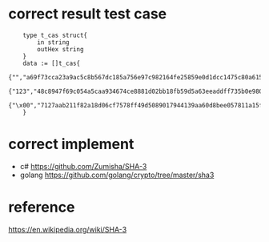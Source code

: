 correct result test case 
===========
```
	type t_cas struct{
		in string
		outHex string
	}
	data := []t_cas{
		{"","a69f73cca23a9ac5c8b567dc185a756e97c982164fe25859e0d1dcc1475c80a615b2123af1f5f94c11e3e9402c3ac558f500199d95b6d3e301758586281dcd26"},
		{"123","48c8947f69c054a5caa934674ce8881d02bb18fb59d5a63eeaddff735b0e9801e87294783281ae49fc8287a0fd86779b27d7972d3e84f0fa0d826d7cb67dfefc"},
		{"\x00","7127aab211f82a18d06cf7578ff49d5089017944139aa60d8bee057811a15fb55a53887600a3eceba004de51105139f32506fe5b53e1913bfa6b32e716fe97da"},
	}
```

correct implement
=============
* c# https://github.com/Zumisha/SHA-3
* golang https://github.com/golang/crypto/tree/master/sha3

reference
==============
https://en.wikipedia.org/wiki/SHA-3
